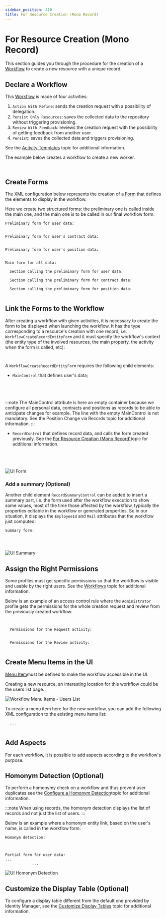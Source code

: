 ```yaml
---
sidebar_position: 410
title: For Resource Creation (Mono Record)
---
```


# For Resource Creation (Mono Record)

This section guides you through the procedure for the creation of a [Workflow](../../../toolkit/xml-configuration/workflows/workflow/index "Workflow") to create a new resource with a unique record.

## Declare a Workflow

This [Workflow](../../../toolkit/xml-configuration/workflows/workflow/index "Workflow") is made of four activities:

1. `Action With Refine`: sends the creation request with a possibility of delegation.
2. `Persist Only Resources`: saves the collected data to the repository without triggering provisioning.
3. `Review With Feedback`: reviews the creation request with the possibility of getting feedback from another user.
4. `Persist`: saves the collected data and triggers provisioning.

See the [Activity Templates](../../activity-templates/index "Activity Templates") topic for additional information.

The example below creates a workflow to create a new worker.

```
        

```
## Create Forms

The XML configuration below represents the creation of a [Form](../../../toolkit/xml-configuration/user-interface/form/index "Form") that defines the elements to display in the workflow.

Here we create two structured forms: the preliminary one is called inside the main one, and the main one is to be called in our final workflow form.

```
Preliminary form for user data:
                                                          

Preliminary form for user's contract data:
                

Preliminary form for user's position data:
                        

Main form for all data:

  Section calling the preliminary form for user data:
  
  Section calling the preliminary form for contract data:
  
  Section calling the preliminary form for position data:
  

```
## Link the Forms to the Workflow

After creating a workflow with given activities, it is necessary to create the form to be displayed when launching the workflow. It has the type corresponding to a resource's creation with one record, i.e. `WorkflowCreateRecordEntityForm` and it must specify the workflow's context (the entity type of the involved resources, the main property, the activity when the form is called, etc):

```


```
A `WorkflowCreateRecordEntityForm` requires the following child elements:

* `MainControl` that defines user's data;

```

  


```
:::note
The MainControl attribute is here an empty container because we configure all personal data, contracts and positions as records to be able to anticipate changes for example. The line with the empty MainControl is not mandatory. See the
Position Change via Records
topic for additional information.
:::

* `RecordControl` that defines record data, and calls the form created previously. See the [For Resource Creation (Mono Record)](# "For Resource Creation (Mono Record)")topic for additional information.

```
  
  


```
![UI Form](../../../../../../../../static/images/Usercube_SaaS/Content/Resources/Images/HowTo_ResourceCreationMono_form_V602.png)

### Add a summary (Optional)

Another child element `RecordSummaryControl` can be added to insert a summary part, i.e. the form used after the workflow execution to show some values, most of the time those affected by the workflow, typically the properties editable in the workflow or generated properties. So in our situation, it displays the `EmployeeId` and `Mail` attributes that the workflow just computed:

```
Summary form:
                  
  


```
![UI Summary](../../../../../../../../static/images/Usercube_SaaS/Content/Resources/Images/HowTo_ResourceCreationMono_summary_V602.png)

## Assign the Right Permissions

Some profiles must get specific permissions so that the workflow is visible and usable by the right users.
See the [Workflows](../../index "Workflows") topic for additional information.

Below is an example of an access control rule where the `Administrator` profile gets the permissions for the whole creation request and review from the previously created workflow:

```


  Permissions for the Request activity:
      

  Permissions for the Review activity:
        

```
## Create Menu Items in the UI

[Menu Item](../../../toolkit/xml-configuration/user-interface/menuitem/index "Menu Item")must be defined to make the workflow accessible in the UI.

Creating a new resource, an interesting location for this workflow could be the users list page.

![Workflow Menu Items - Users List](../../../../../../../../static/images/Usercube_SaaS/Content/Resources/Images/MenuItems_usersList_V603.png)

To create a menu item here for the new workflow, you can add the following XML configuration to the existing menu items list:

```
  ...
  

```
## Add Aspects

For each workflow, it is possible to add aspects according to the workflow's purpose.

## Homonym Detection (Optional)

To perform a homonymy check on a workflow and thus prevent user duplicates see the [Configure a Homonym Detection](../configure-homonym-test/index "Configure a Homonym Detection")topic for additional information.

:::note
When using records, the homonym detection displays the list of records and not just the list of users.
:::

Below is an example where a homonym entity link, based on the user's name, is called in the workflow form:

```
Homonym detection:  

      

Partial form for user data:
...
            ...

```
![UI Homonym Detection](../../../../../../../../static/images/Usercube_SaaS/Content/Resources/Images/HowTo_ResourceCreationMono_homonym_V603.png)

## Customize the Display Table (Optional)

To configure a display table different from the default one provided by Identity Manager, see the [Customize Display Tables](../../../ui/how-tos/custom-display-table/index "Customize Display Tables") topic for additional information.